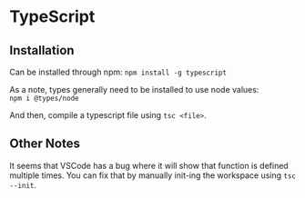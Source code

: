# TypeScript

## Installation

Can be installed through npm: `npm install -g typescript`

As a note, types generally need to be installed to use node values:   
`npm i @types/node`

And then, compile a typescript file using `tsc <file>`.


## Other Notes

It seems that VSCode has a bug where it will show that function is defined multiple times. You can fix that by manually init-ing the workspace using `tsc --init`.